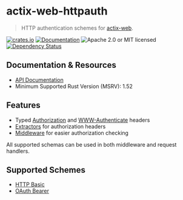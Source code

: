 # actix-web-httpauth

> HTTP authentication schemes for [actix-web](https://github.com/actix/actix-web).

[![crates.io](https://img.shields.io/crates/v/actix-web-httpauth?label=latest)](https://crates.io/crates/actix-web-httpauth)
[![Documentation](https://docs.rs/actix-web-httpauth/badge.svg?version=0.6.0-beta.6)](https://docs.rs/actix-web-httpauth/0.6.0-beta.6)
![Apache 2.0 or MIT licensed](https://img.shields.io/crates/l/actix-web-httpauth)
[![Dependency Status](https://deps.rs/crate/actix-web-httpauth/0.6.0-beta.6/status.svg)](https://deps.rs/crate/actix-web-httpauth/0.6.0-beta.6)

## Documentation & Resources

- [API Documentation](*https://docs.rs/actix-web-httpauth/)
- Minimum Supported Rust Version (MSRV): 1.52

## Features
- Typed [Authorization] and [WWW-Authenticate] headers
- [Extractors] for authorization headers
- [Middleware] for easier authorization checking

All supported schemas can be used in both middleware and request handlers.

## Supported Schemes
- [HTTP Basic](https://tools.ietf.org/html/rfc7617)
- [OAuth Bearer](https://tools.ietf.org/html/rfc6750)


<!-- LINKS -->

[Authorization]: https://docs.rs/actix-web-httpauth/*/actix_web_httpauth/headers/authorization/index.html
[WWW-Authenticate]: https://docs.rs/actix-web-httpauth/*/actix_web_httpauth/headers/www_authenticate/index.html
[Extractors]: https://actix.rs/docs/extractors/
[Middleware]: https://docs.rs/actix-web-httpauth/*/actix_web_httpauth/middleware/index.html
